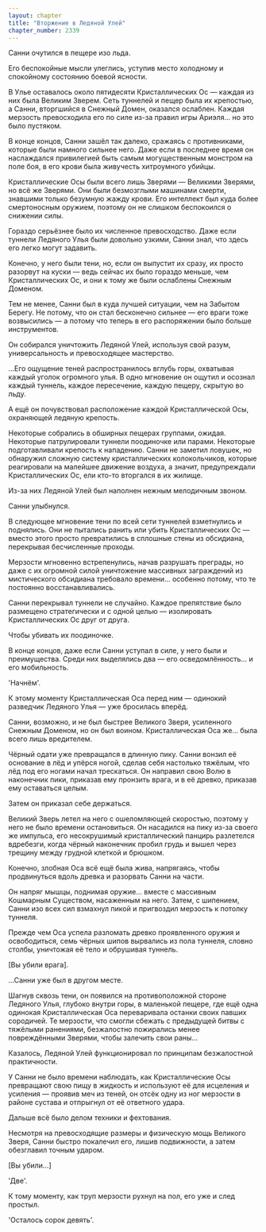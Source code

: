 ```yaml
---
layout: chapter
title: "Вторжение в Ледяной Улей"
chapter_number: 2339
---
```




Санни очутился в пещере изо льда.

Его беспокойные мысли улеглись, уступив место холодному и спокойному состоянию боевой ясности.

В Улье оставалось около пятидесяти Кристаллических Ос — каждая из них была Великим Зверем. Сеть туннелей и пещер была их крепостью, а Санни, вторгшийся в Снежный Домен, оказался ослаблен. Каждая мерзость превосходила его по силе из-за правил игры Ариэля… но это было пустяком.

В конце концов, Санни зашёл так далеко, сражаясь с противниками, которые были намного сильнее него. Даже если в последнее время он наслаждался привилегией быть самым могущественным монстром на поле боя, в его крови была живучесть хитроумного убийцы.

Кристаллические Осы были всего лишь Зверями — Великими Зверями, но всё же Зверями. Они были безмозглыми машинами смерти, знавшими только безумную жажду крови. Его интеллект был куда более смертоносным оружием, поэтому он не слишком беспокоился о снижении силы.

Гораздо серьёзнее было их численное превосходство. Даже если туннели Ледяного Улья были довольно узкими, Санни знал, что здесь его легко могут задавить.

Конечно, у него были тени, но, если он выпустит их сразу, их просто разорвут на куски — ведь сейчас их было гораздо меньше, чем Кристаллических Ос, и они к тому же были ослаблены Снежным Доменом.

Тем не менее, Санни был в куда лучшей ситуации, чем на Забытом Берегу. Не потому, что он стал бесконечно сильнее — его враги тоже возвысились — а потому что теперь в его распоряжении было больше инструментов.

Он собирался уничтожить Ледяной Улей, используя свой разум, универсальность и превосходящее мастерство.

…Его ощущение теней распространилось вглубь горы, охватывая каждый уголок огромного улья. В одно мгновение он ощутил и осознал каждый туннель, каждое пересечение, каждую пещеру, скрытую во льду.

А ещё он почувствовал расположение каждой Кристаллической Осы, охраняющей ледяную крепость.

Некоторые собрались в обширных пещерах группами, ожидая. Некоторые патрулировали туннели поодиночке или парами. Некоторые подготавливали крепость к нападению. Санни не заметил ловушек, но обнаружил сложную систему кристаллических колокольчиков, которые реагировали на малейшее движение воздуха, а значит, предупреждали Кристаллических Ос, ели кто-то вторгался в их жилище.

Из-за них Ледяной Улей был наполнен нежным мелодичным звоном.

Санни улыбнулся.

В следующее мгновение тени по всей сети туннелей взметнулись и поднялись. Они не пытались ранить или убить Кристаллических Ос — вместо этого просто превратились в сплошные стены из обсидиана, перекрывая бесчисленные проходы.

Мерзости мгновенно встрепенулись, начав разрушать преграды, но даже с их огромной силой уничтожение массивных заграждений из мистического обсидиана требовало времени… особенно потому, что те постоянно восстанавливались.

Санни перекрывал туннели не случайно. Каждое препятствие было размещено стратегически и с одной целью — изолировать Кристаллических Ос друг от друга.

Чтобы убивать их поодиночке.

В конце концов, даже если Санни уступал в силе, у него были и преимущества. Среди них выделялись два — его осведомлённость… и его мобильность.

'Начнём'.

К этому моменту Кристаллическая Оса перед ним — одинокий разведчик Ледяного Улья — уже бросилась вперёд.

Санни, возможно, и не был быстрее Великого Зверя, усиленного Снежным Доменом, но он был воином. Кристаллическая Оса же… была всего лишь вредителем.

Чёрный одати уже превращался в длинную пику. Санни вонзил её основание в лёд и упёрся ногой, сделав себя настолько тяжёлым, что лёд под его ногами начал трескаться. Он направил свою Волю в наконечник пики, приказав ему пронзить врага, и в её древко, приказав ему оставаться целым.

Затем он приказал себе держаться.

Великий Зверь летел на него с ошеломляющей скоростью, поэтому у него не было времени остановиться. Он насадился на пику из-за своего же импульса, его несокрушимый кристаллический панцирь разлетелся вдребезги, когда чёрный наконечник пробил грудь и вышел через трещину между грудной клеткой и брюшком.

Конечно, злобная Оса всё ещё была жива, напрягаясь, чтобы продвинуться вдоль древка и разорвать Санни на части.

Он напряг мышцы, поднимая оружие… вместе с массивным Кошмарным Существом, насаженным на него. Затем, с шипением, Санни изо всех сил взмахнул пикой и пригвоздил мерзость к потолку туннеля.

Прежде чем Оса успела разломать древко проявленного оружия и освободиться, семь чёрных шипов вырвались из пола туннеля, словно столбы, уничтожая её тело и обрушивая туннель.

[Вы убили врага].

…Санни уже был в другом месте.

Шагнув сквозь тени, он появился на противоположной стороне Ледяного Улья, глубоко внутри горы, в маленькой пещере, где ещё одна одинокая Кристаллическая Оса переваривала останки своих павших сородичей. Те мерзости, что смогли сбежать с предыдущей битвы с тяжёлыми ранениями, безжалостно пожирались менее повреждёнными Зверями, чтобы залечить свои раны…

Казалось, Ледяной Улей функционировал по принципам безжалостной практичности.

У Санни не было времени наблюдать, как Кристаллические Осы превращают свою пищу в жидкость и используют её для исцеления и усиления — проявив меч из теней, он отсёк одну из ног мерзости в районе сустава и отпрыгнул от её ответного удара.

Дальше всё было делом техники и фехтования.

Несмотря на превосходящие размеры и физическую мощь Великого Зверя, Санни быстро покалечил его, лишив подвижности, а затем обезглавил точным ударом.

[Вы убили…]

'Две'.

К тому моменту, как труп мерзости рухнул на пол, его уже и след простыл.

'Осталось сорок девять'.

